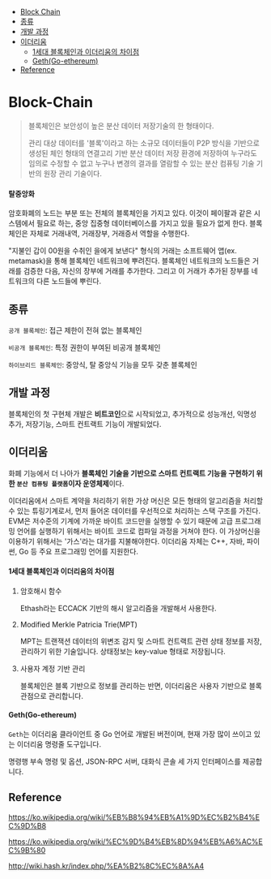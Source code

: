   * [Block Chain](#block-chain)
  * [종류](#--)
  * [개발 과정](#-----)
  * [이더리움](#----)
      - [1세대 블록체인과 이더리움의 차이점](#1------------------)
      - [Geth(Go-ethereum)](#geth-go-ethereum-)
  * [Reference](#reference)


# Block-Chain

> 블록체인은 보안성이 높은 분산 데이터 저장기술의 한 형태이다.
>
> 관리 대상 데이터를 '블록'이라고 하는 소규모 데이터들이 P2P 방식을 기반으로 생성된 체인 형태의 연결고리 기반 분산 데이터 저장 환경에 저장하여 누구라도 임의로 수정할 수 없고 누구나 변경의 결과를 열람할 수 있는 분산 컴퓨팅 기술 기반의 원장 관리 기술이다.

#### 탈중앙화

암호화폐의 노드는 부분 또는 전체의 블록체인을 가지고 있다. 이것이 페이팔과 같은 시스템에서 필요로 하는, 중앙 집중형 데이터베이스를 가지고 있을 필요가 없게 한다. 블록체인은 자체로 거래내역, 거래장부, 거래증서 역할을 수행한다. 

"지불인 갑이 00원을 수취인 을에게 보낸다" 형식의 거래는 소프트웨어 앱(ex. metamask)을 통해 블록체인 네트워크에 뿌려진다. 블록체인 네트워크의 노드들은 거래를 검증한 다음, 자신의 장부에 거래를 추가한다. 그리고 이 거래가 추가된 장부를 네트워크의 다른 노드들에 뿌린다.



## 종류

`공개 블록체인`: 접근 제한이 전혀 없는 블록체인

`비공개 블록체인`: 특정 권한이 부여된 비공개 블록체인

`하이브리드 블록체인`: 중앙식, 탈 중앙식 기능을 모두 갖춘 블록체인

## 개발 과정

블록체인의 첫 구현체 개발은 **비트코인**으로 시작되었고, 추가적으로 성능개선, 익명성 추가, 저장기능, 스마트 컨트랙트 기능이 개발되었다.



## 이더리움

화폐 기능에서 더 나아가 **블록체인 기술을 기반으로 스마트 컨트랙트 기능을 구현하기 위한 `분산 컴퓨팅 플랫폼`이자 운영체제**이다.

이더리움에서 스마트 계약을 처리하기 위한 가상 머신은 모든 형태의 알고리즘을 처리할 수 있는 튜링기계로서, 먼저 들어온 데이터를 우선적으로 처리하는 스택 구조를 가진다. EVM은 저수준의 기계에 가까운 바이트 코드만을 실행할 수 있기 때문에 고급 프로그래밍 언어를 실행하기 위해서는 바이트 코드로 컴파일 과정을 거쳐야 한다. 이 가상머신을 이용하기 위해서는 '가스'라는 대가를 지불해야한다. 이더리움 자체는 C++, 자바, 파이썬, Go 등 주요 프로그래밍 언어를 지원한다.

#### 1세대 블록체인과 이더리움의 차이점

1. 암호해시 함수

   Ethash라는 ECCACK 기반의 해시 알고리즘을 개발해서 사용한다.

2. Modified Merkle Patricia Trie(MPT)

   MPT는 트랜잭션 데이터의 위변조 감지 및 스마트 컨트랙트 관련 상태 정보를 저장, 관리하기 위한 기술입니다. 상태정보는 key-value 형태로 저장됩니다.

3. 사용자 계정 기반 관리

   블록체인은 블록 기반으로 정보를 관리하는 반면, 이더리움은 사용자 기반으로 블록 관점으로 관리합니다.

#### Geth(Go-ethereum)

`Geth`는 이더리움 클라이언트 중 Go 언어로 개발된 버전이며, 현재 가장 많이 쓰이고 있는 이더리움 명령줄 도구입니다.

명령행 부속 명령 및 옵션, JSON-RPC 서버, 대화식 콘솔 세 가지 인터페이스를 제공합니다.



## Reference

https://ko.wikipedia.org/wiki/%EB%B8%94%EB%A1%9D%EC%B2%B4%EC%9D%B8

https://ko.wikipedia.org/wiki/%EC%9D%B4%EB%8D%94%EB%A6%AC%EC%9B%80

http://wiki.hash.kr/index.php/%EA%B2%8C%EC%8A%A4
